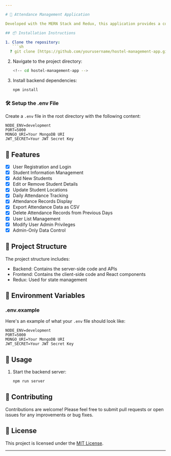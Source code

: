```yaml
---

# 🏢 Attendance Management Application

Developed with the MERN Stack and Redux, this application provides a comprehensive solution for managing hostel operations.

## 📦 Installation Instructions

1. Clone the repository:
   ```sh
  ? git clone [https://github.com/yourusername/hostel-management-app.git](https://github.com/RAJAKSURAJ/attendancemanagemnet-backend.git)
   ```
2. Navigate to the project directory:
   ```sh
   <!-- cd hostel-management-app -->
   ```
3. Install backend dependencies:
   ```sh
   npm install
   ```


### 🛠️ Setup the .env File

Create a `.env` file in the root directory with the following content:

```env
NODE_ENV=development
PORT=5000
MONGO_URI=Your MongoDB URI
JWT_SECRET=Your JWT Secret Key
```

## 🚀 Features

- [x] User Registration and Login
- [x] Student Information Management
- [x] Add New Students
- [x] Edit or Remove Student Details
- [x] Update Student Locations
- [x] Daily Attendance Tracking
- [x] Attendance Records Display
- [x] Export Attendance Data as CSV
- [x] Delete Attendance Records from Previous Days
- [x] User List Management
- [x] Modify User Admin Privileges
- [x] Admin-Only Data Control

## 📂 Project Structure

The project structure includes:
- Backend: Contains the server-side code and APIs
- Frontend: Contains the client-side code and React components
- Redux: Used for state management

## 🌱 Environment Variables

### .env.example

Here's an example of what your `.env` file should look like:

```env
NODE_ENV=development
PORT=5000
MONGO_URI=Your MongoDB URI
JWT_SECRET=Your JWT Secret Key
```

## 📝 Usage

1. Start the backend server:
   ```sh
   npm run server
   ```

## 🤝 Contributing

Contributions are welcome! Please feel free to submit pull requests or open issues for any improvements or bug fixes.

## 📜 License

This project is licensed under the [MIT License](LICENSE).

---
```


